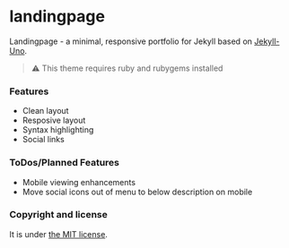 # landingpage

 Landingpage - a minimal, responsive portfolio for Jekyll based on [Jekyll-Uno](https://github.com/joshgerdes/jekyll-uno).

> :warning:
  This theme requires ruby and rubygems installed

### Features

* Clean layout
* Resposive layout
* Syntax highlighting
* Social links


### ToDos/Planned Features

* Mobile viewing enhancements
* Move social icons out of menu to below description on mobile

### Copyright and license

It is under [the MIT license](/LICENSE).
